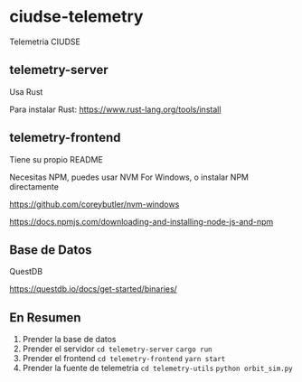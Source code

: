 # ciudse-telemetry

Telemetria CIUDSE

## telemetry-server

Usa Rust

Para instalar Rust:
https://www.rust-lang.org/tools/install


## telemetry-frontend

Tiene su propio README

Necesitas NPM, puedes usar NVM For Windows, o instalar NPM directamente

https://github.com/coreybutler/nvm-windows

https://docs.npmjs.com/downloading-and-installing-node-js-and-npm

## Base de Datos

QuestDB

https://questdb.io/docs/get-started/binaries/



## En Resumen

1. Prender la base de datos
2. Prender el servidor `cd telemetry-server` `cargo run`
3. Prender el frontend `cd telemetry-frontend` `yarn start`
4. Prender la fuente de telemetria `cd telemetry-utils` `python orbit_sim.py`